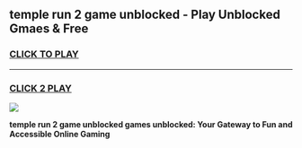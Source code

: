 
## temple run 2 game unblocked - Play Unblocked Gmaes & Free
<h3>
<a href="https://news.freeplayer.one?title=temple_run_2_game_unblocked&ref=16F">CLICK TO PLAY</a></h3>
<hr>

<h3>
<a href="https://news.freeplayer.one?title=temple_run_2_game_unblocked&ref=16F">CLICK 2 PLAY</a>
  
</h3>

<a href="https://news.freeplayer.one?title=temple_run_2_game_unblocked&ref=16F/"><img src="https://clearcache.store/games.png"></a>


**temple run 2 game unblocked games unblocked: Your Gateway to Fun and Accessible Online Gaming**
